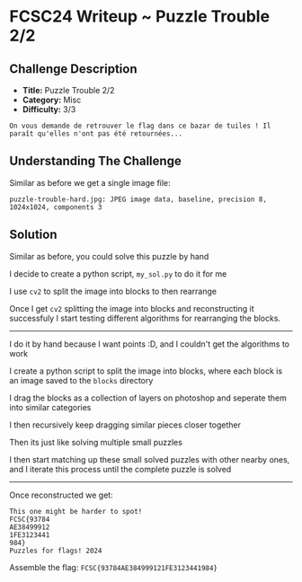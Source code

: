 # FCSC24 Writeup ~ Puzzle Trouble 2/2

## Challenge Description

- **Title:** Puzzle Trouble 2/2
- **Category:** Misc
- **Difficulty:** 3/3

```
On vous demande de retrouver le flag dans ce bazar de tuiles ! Il paraît qu'elles n'ont pas été retournées...
```

## Understanding The Challenge

Similar as before we get a single image file:
```
puzzle-trouble-hard.jpg: JPEG image data, baseline, precision 8, 1024x1024, components 3
```

## Solution

Similar as before, you could solve this puzzle by hand

I decide to create a python script, `my_sol.py` to do it for me

I use `cv2` to split the image into blocks to then rearrange

Once I get `cv2` splitting the image into blocks and reconstructing it successfuly I start testing different algorithms for rearranging the blocks.

---

I do it by hand because I want points :D, and I couldn't get the algorithms to work

I create a python script to split the image into blocks, where each block is an image saved to the `blocks` directory

I drag the blocks as a collection of layers on photoshop and seperate them into similar categories

I then recursively keep dragging similar pieces closer together

Then its just like solving multiple small puzzles

I then start matching up these small solved puzzles with other nearby ones, and I iterate this process until the complete puzzle is solved

---

Once reconstructed we get:

```
This one might be harder to spot!
FCSC{93784
AE38499912
1FE3123441
984}
Puzzles for flags! 2024
```

Assemble the flag:
```FCSC{93784AE384999121FE3123441984}```